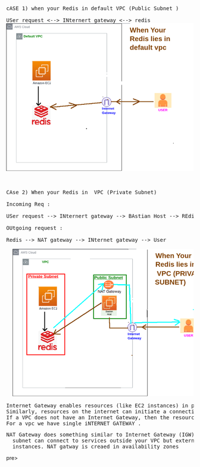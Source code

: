 



<pre>
cASE 1) when your Redis in default VPC (Public Subnet )

USer request <--> INternert gateway <--> redis
<img src="Approach 1.png">

  
</pre>

<pre>
CAse 2) When your Redis in  VPC (Private Subnet) 

Incoming Req : 

USer request --> INternert gateway --> BAstian Host --> REdis 

OUtgoing request :

Redis --> NAT gateway --> INternet gateway --> User 

  <img src="Approach 2.png">
</pre>
  
<pre>
Internet Gateway enables resources (like EC2 instances) in public subnets to connect to the internet.
Similarly, resources on the internet can initiate a connection to resources in your subnet using the public.
If a VPC does not have an Internet Gateway, then the resources in the VPC cannot be accessed from the Internet. 
For a vpc we have single iNTERNET GATEWAY .
</pre>

<pre>
NAT Gateway does something similar to Internet Gateway (IGW), but it only works one way: Instances in a private 
  subnet can connect to services outside your VPC but external services cannot initiate a connection with those
  instances. NAT gatway is creaed in availability zones
</pre>pre>
